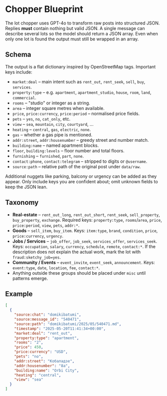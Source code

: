 # Chopper Blueprint

The lot chopper uses GPT-4o to transform raw posts into structured JSON. Replies
**must** contain nothing but valid JSON. A single message can describe several
lots so the model should return a JSON array. Even when only one lot is found
the output must still be wrapped in an array.

## Schema
The output is a flat dictionary inspired by OpenStreetMap tags. Important keys include:

- `market:deal` – main intent such as `rent_out`, `rent_seek`, `sell`, `buy`, `services`.
- `property:type` – e.g. `apartment`, `apartment_studio`, `house`, `room`, `land`, `commercial`.
- `rooms` – "studio" or integer as a string.
- `area` – integer square metres when available.
- `price`, `price:currency`, `price:period` – normalised price fields.
- `pets` – `yes`, `no`, `cat_only`, etc.
- `view` – `sea`, `mountain`, `city`, `courtyard`, ...
- `heating` – `central`, `gas`, `electric`, `none`.
- `gas` – whether a gas pipe is mentioned.
- `addr:street`, `addr:housenumber` – greedy street and number match.
- `building:name` – named apartment blocks.
- `floor`, `building:levels` – floor number and total floors.
- `furnishing` – `furnished`, `part`, `none`.
- `contact:phone`, `contact:telegram` – stripped to digits or `@username`.
- `source:path` – relative path of the original post under `data/raw`.

Additional nuggets like parking, balcony or urgency can be added as they appear. Only include keys you are confident about; omit unknown fields to keep the JSON lean.

## Taxonomy
- **Real-estate** – `rent_out_long`, `rent_out_short`, `rent_seek`, `sell_property`, `buy_property`, `exchange`.
  Required keys: `property:type`, `rooms`/`area`, `price`, `price:period`, `view`, `pets`, `addr:*`.
- **Goods** – `sell_item`, `buy_item`.
  Keys: `item:type`, `brand`, `condition`, `price`, `price:currency`, `urgency`.
- **Jobs / Services** – `job_offer`, `job_seek`, `services_offer`, `services_seek`.
  Keys: `occupation`, `salary`, `currency`, `schedule`, `remote`, `contact:*`.
  If the description does not explain the actual work, mark the lot with
  `fraud:sketchy_job=yes`.
- **Community / Events** – `event_invite`, `event_seek`, `announcement`.
  Keys: `event:type`, `date`, `location`, `fee`, `contact:*`.
- Anything outside these groups should be placed under `misc` until patterns emerge.

## Example
```json
[
  {
    "source:chat": "domikibatumi",
    "source:message_id": "540471",
    "source:path": "domikibatumi/2025/05/540471.md",
    "timestamp": "2025-05-20T11:41:34+00:00",
    "market:deal": "rent_out",
    "property:type": "apartment",
    "rooms": "2",
    "price": 450,
    "price:currency": "USD",
    "pets": "no",
    "addr:street": "Кобаладзе",
    "addr:housenumber": "8а",
    "building:name": "Orbi City",
    "heating": "central",
    "view": "sea"
  }
]
```
